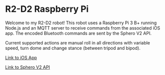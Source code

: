 # R2-D2 Raspberry Pi

Welcome to my R2-D2 robot! This robot uses a Raspberry Pi 3 B+ running Node.js and an MQTT server to receive commands from the associated iOS app.
The encoded Bluetooth commands are sent by the Sphero V2 API.

Current supported actions are manual roll in all directions with variable speed, turn dome and change stance (between tripod and bipod).

[Link to iOS App](https://github.com/acastles24/R2-D2_iOS_app "Link to iOS App")

[Link to Sphero V2 API](https://github.com/igbopie/spherov2.js/tree/be15b86fd40a0fbc414b4ce16dcdd51b14deb528 "Link to Sphero V2 API")

